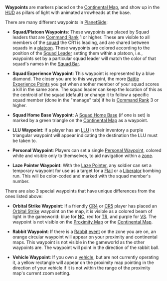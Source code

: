**Waypoints** are markers placed on the
[Continental Map](../etc/Continental_Map.md), and show up in the
[HUD](../etc/Heads-up_Display.md) as pillars of light with animated arrowheads
at the base.

There are many different waypoints in [PlanetSide](../etc/PlanetSide.md):

- **Squad/Platoon Waypoints**: These waypoints are placed by Squad leaders that
  are [Command Rank](Command_Rank.md) 1 or higher. These are visible to all
  members of the [squad](Squad.md) the CR1 is leading, and are shared between
  squads in a [platoon](Platoon.md). These waypoints are colored according to
  the position of the [Squad Leader](Squad_Leader.md) setting them within a
  platoon, i.e., waypoints set by a particular squad leader will match the color
  of that squad's names in the
  [Squad Bar](../etc/Heads-up_Display.md#Squad_Bar).

<!-- -->

- **Squad Experience Waypoint**: This waypoint is represented by a blue diamond.
  The closer you are to this waypoint, the more
  [Battle Experience Points](Battle_Experience_Points.md) you get when another
  member of your squad scores a kill in the same zone. The squad leader can keep
  the location of this as the centroid of the squad (default) or change it to
  follow a specific squad member (done in the "manage" tab) if he is
  [Command Rank](Command_Rank.md) 3 or higher.

<!-- -->

- **Squad Home Base Waypoint**: A [Squad Home Base](Squad_Home_Base.md) (if one
  is set) is marked by a green triangle on the
  [Continental Map](../etc/Continental_Map.md) as a waypoint.

<!-- -->

- **LLU Waypoint**: If a player has an [LLU](Lattice_Logic_Unit.md) in their
  inventory a purple triangular waypoint will appear indicating the destination
  the LLU must be taken to.

<!-- -->

- **Personal Waypoint**: Players can set a single
  [Personal Waypoint](Personal_Waypoint.md), colored white and visible only to
  themselves, to aid navigation within a [zone](Zone.md).

<!-- -->

- **Laze Pointer Waypoint**: With the
  [Laze Pointer](../weapons/Laze_Pointer.md), any soldier can set a temporary
  waypoint for use as a target for a [Flail](../vehicles/Flail.md) or a
  [Liberator](../vehicles/Liberator.md) bombing run. This will be color-coded
  and marked with the squad member's number.

There are also 3 special waypoints that have unique differences from the ones
listed above:

- **Orbital Strike Waypoint**: If a friendly [CR4](Command_Rank.md) or
  [CR5](Command_Rank.md) player has placed an
  [Orbital Strike](../commands/Orbital_Strike.md) waypoint on the map, it is
  visible as a colored beam of light in the gameworld: blue for
  [NC](../etc/New_Conglomerate.md), red for [TR](../etc/Terran_Republic.md), and
  purple for [VS](../etc/Vanu_Sovereignty.md). The waypoint is not visible on
  the [Proximity Map](Proximity_Map.md) or the
  [Continental Map](../etc/Continental_Map.md).

<!-- -->

- **Rabbit Waypoint**: If there is a [Rabbit](Rabbit.md)
  [event](../etc/Events.md) on the zone you are on, an orange circular waypoint
  will appear on your proximity and continental maps. This waypoint is not
  visible in the gameworld as the other waypoints are. The waypoint will point
  in the direction of the rabbit ball.

<!-- -->

- **Vehicle Waypoint**: If you own a [vehicle](../vehicles/Vehicle.md), but are
  not currently operating it, a yellow rectangle will appear on the proximity
  map pointing in the direction of your vehicle if it is not within the range of
  the proximity map's current zoom setting.
